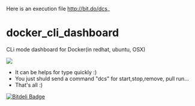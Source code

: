 Here is an execution file	http://bit.do/dcs_

# docker_cli_dashboard
CLi mode dashboard for Docker(in redhat, ubuntu, OSX)

![](https://trello-attachments.s3.amazonaws.com/55825a38d0e8e46411fb808c/1138x736/d5da1142d30aac9dba2ed4adc286297c/docker_cli_dashboard.png)

* It can be helps for type quickly :)
* You just shuld send a command "dcs" for start,stop,remove, pull run...
* That's all :)


[![Bitdeli Badge](https://d2weczhvl823v0.cloudfront.net/goody80/docker_cli_dashboard/trend.png)](https://bitdeli.com/free "Bitdeli Badge")

